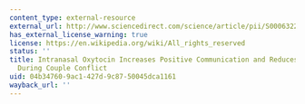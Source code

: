 ```yaml
---
content_type: external-resource
external_url: http://www.sciencedirect.com/science/article/pii/S0006322308012407
has_external_license_warning: true
license: https://en.wikipedia.org/wiki/All_rights_reserved
status: ''
title: Intranasal Oxytocin Increases Positive Communication and Reduces Cortisol Levels
  During Couple Conflict
uid: 04b34760-9ac1-427d-9c87-50045dca1161
wayback_url: ''
---
```

